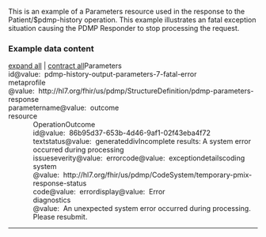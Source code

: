 This is an example of a Parameters resource used in the response to the Patient/$pdmp-history operation. This example illustrates an fatal exception situation causing the PDMP Responder to stop processing the request.

<p></p>

<h3>Example data content</h3>

<div class="fm_ex"><span id="expandNote"><a class="expandLink" href="#" onclick="javascript:{document.querySelectorAll('.fm_ex .detail.collapse').forEach(el => {el.classList.remove('collapse'); el.classList.remove('in'); el.classList.add('in');}); document.querySelectorAll('.fm_ex .summary').forEach(el => {el.classList.remove('collapsed');});}">expand all</a> | <a class="expandLink" href="#" onclick="javascript:{document.querySelectorAll('.fm_ex .detail.in').forEach(el => {el.classList.remove('in'); el.classList.remove('in'); el.classList.add('collapse');}); document.querySelectorAll('.fm_ex .summary').forEach(el => {el.classList.add('collapsed');}); }">contract all</a></span><span class="emph0">Parameters</span><br /><span style="display:inline-block"><span class="emph1">id</span><span style="display:inline-block"><span class="leastEmph fhirValue">@value</span>: &nbsp;<span class="valueEmph">pdmp-history-output-parameters-7-fatal-error</span></span></span><br><span style="display:inline-block"><span class="emph1">meta</span><span style="display:inline-block"><span class="emph2">profile</span></span></span><span style="display:inline-block"><span class="leastEmph fhirValue">@value</span>: &nbsp;<span class="valueEmph">http://hl7.org/fhir/us/pdmp/StructureDefinition/pdmp-parameters-response</span></span><br><span style="display:inline-block"><span class="emph1">parameter</span><span style="display:inline-block"><span class="emph2">name</span></span></span><span style="display:inline-block"><span class="leastEmph fhirValue">@value</span>: &nbsp;<span class="valueEmph">outcome</span></span><br><span style="display:inline-block"><span class="emph2">resource</span><span style="margin-left:50px; display:block"><span class="preSummary"></span><span data-toggle="collapse" style="display:inline-block;"  data-target="#_Parameters_parameter_resource_OperationOutcome" class="emph0 summary">OperationOutcome</span><span id="_Parameters_parameter_resource_OperationOutcome" class="detail in"><br><span style="display:inline-block"><span class="emph1">id</span><span style="display:inline-block"><span class="leastEmph fhirValue">@value</span>: &nbsp;<span class="valueEmph">86b95d37-653b-4d46-9af1-02f43eba4f72</span></span></span><br><span style="display:inline-block"><span class="emph1">text</span><span style="display:inline-block"><span class="emph2">status</span></span></span><span style="display:inline-block"><span class="leastEmph fhirValue">@value</span>: &nbsp;<span class="valueEmph">generated</span></span><span class="fhirText"><span class="preText"></span><span data-toggle="collapse" style="display:inline-block;"  data-target="#_Parameters_parameter_resource_OperationOutcome_text_div" class="emph2 fhirDiv summary collapsed">div</span><span id="_Parameters_parameter_resource_OperationOutcome_text_div" class="detail collapse"><span class="longContentEdit"></span><span class="longHiddenContent">Incomplete results: A system error occurred during processing</span></span></span><br><span style="display:inline-block"><span class="emph1">issue</span><span style="display:inline-block"><span class="emph2">severity</span></span></span><span style="display:inline-block"><span class="leastEmph fhirValue">@value</span>: &nbsp;<span class="valueEmph">error</span></span><span style="display:inline-block"><span class="emph2">code</span><span style="display:inline-block"><span class="leastEmph fhirValue">@value</span>: &nbsp;<span class="valueEmph">exception</span></span></span><span style="display:inline-block"><span class="emph2">details</span><span style="display:inline-block"><span class="emph3">coding</span></span></span><span style="display:inline-block"><span class="emph4">system</span><span style="display:inline-block"><span class="leastEmph fhirValue">@value</span>: &nbsp;<span class="valueEmph">http://hl7.org/fhir/us/pdmp/CodeSystem/temporary-pmix-response-status</span></span></span><span style="display:inline-block"><span class="emph4">code</span><span style="display:inline-block"><span class="leastEmph fhirValue">@value</span>: &nbsp;<span class="valueEmph">error</span></span></span><span style="display:inline-block"><span class="emph4">display</span><span style="display:inline-block"><span class="leastEmph fhirValue">@value</span>: &nbsp;<span class="boldValueEmph">Error</span></span></span><br><span style="display:inline-block"><span class="emph2">diagnostics</span><span style="display:inline-block"><span class="leastEmph fhirValue">@value</span>: &nbsp;<span class="valueEmph">An unexpected system error occurred during processing. Please resubmit.</span></span></span></span></span></span><br/></div>

<hr>